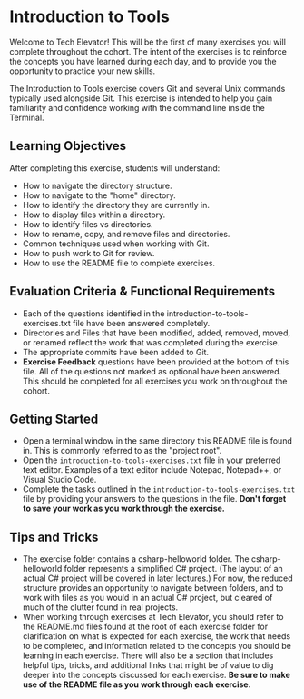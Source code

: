 # Introduction to Tools

Welcome to Tech Elevator! This will be the first of many exercises you will complete throughout the cohort. The intent of the exercises is to reinforce the concepts you have learned during each day, and to provide you the opportunity to practice your new skills.

The Introduction to Tools exercise covers Git and several Unix commands typically used alongside Git. This exercise is intended to help you gain familiarity and confidence working with the command line inside the Terminal.

## Learning Objectives

After completing this exercise, students will understand:

* How to navigate the directory structure.
* How to navigate to the "home" directory.
* How to identify the directory they are currently in.
* How to display files within a directory.
* How to identify files vs directories.
* How to rename, copy, and remove files and directories.
* Common techniques used when working with Git.
* How to push work to Git for review.
* How to use the README file to complete exercises.

## Evaluation Criteria & Functional Requirements

* Each of the questions identified in the introduction-to-tools-exercises.txt file have been answered completely.
* Directories and Files that have been modified, added, removed, moved, or renamed reflect the work that was completed during the exercise.
* The appropriate commits have been added to Git.
* **Exercise Feedback** questions have been provided at the bottom of this file. All of the questions not marked as optional have been answered. This should be completed for all exercises you work on throughout the cohort.

## Getting Started

* Open a terminal window in the same directory this README file is found in. This is commonly referred to as the "project root".
* Open the `introduction-to-tools-exercises.txt` file in your preferred text editor. Examples of a text editor include Notepad, Notepad++, or Visual Studio Code.
* Complete the tasks outlined in the `introduction-to-tools-exercises.txt` file by providing your answers to the questions in the file. **Don't forget to save your work as you work through the exercise.**

## Tips and Tricks

* The exercise folder contains a csharp-helloworld folder.  The csharp-helloworld folder represents a simplified C# project. (The layout of an actual C# project will be covered in later lectures.) For now, the reduced structure provides an opportunity to navigate between folders, and to work with files as you would in an actual C# project, but cleared of much of the clutter found in real projects.
* When working through exercises at Tech Elevator, you should refer to the README.md files found at the root of each exercise folder for clarification on what is expected for each exercise, the work that needs to be completed, and information related to the concepts you should be learning in each exercise. There will also be a section that includes helpful tips, tricks, and additional links that might be of value to dig deeper into the concepts discussed for each exercise. **Be sure to make use of the README file as you work through each exercise.**
